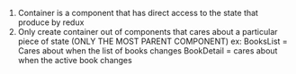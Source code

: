 1. Container is a component that has direct access to the state that produce by redux
2. Only create container out of components that cares about a particular piece of state (ONLY THE MOST PARENT COMPONENT)
    ex: BooksList = Cares about when the list of books changes
        BookDetail = cares about when the active book changes



